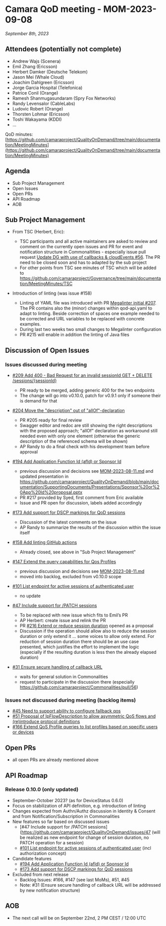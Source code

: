 # Camara QoD meeting - MOM-2023-09-08

*September 8th, 2023*

## Attendees (potentially not complete)

* Andrew Wajs (Scenera)
* Emil Zhang (Ericsson)
* Herbert Damker (Deutsche Telekom)
* Jason Mei (Whale Cloud)
* Joachim Dahlgreen (Ericsson)
* Jorge Garcia Hospital (Telefonica)
* Patrice Conil (Orange)
* Ramesh Shanmugasundaram (Spry Fox Networks)
* Randy Levensalor (CableLabs)
* Ludovic Robert (Orange)
* Thorsten Lohmar (Ericsson)
* Toshi Wakayama (KDDI)
* ...


QoD minutes: [https://github.com/camaraproject/QualityOnDemand/tree/main/documentation/MeetingMinutes](https://github.com/camaraproject/QualityOnDemand/tree/main/documentation/MeetingMinutes)

## Agenda

* Sub Project Management
* Open Issues
* Open PRs
* API Roadmap
* AOB

## Sub Project Management

* From TSC (Herbert, Eric):
  *  TSC participants and all active maintainers are asked to  review and comment on the currently open issues and PR for event and notification structure in Commonaltities - especially issue pull request [Update DG with use of callbacks & cloudEvents #56](https://github.com/camaraproject/Commonalities/pull/56). The PR need to be closed soon and has to adapted by the sub project
  * For other points from TSC see minutes of TSC which will be added to https://github.com/camaraproject/Governance/tree/main/documentation/MeetingMinutes/TSC

* Introduction of linting (was issue #158)
  * Linting of YAML file was introduced with PR [Megalinter initial #207](https://github.com/camaraproject/QualityOnDemand/pull/207). The PR contains also the (minor) changes within qod-api.yaml to adapt to linting. Beside correction of spaces one example needed to be corrected and URL variables to be replaced with concrete examples.
  * During last two weeks two small changes to Megalinter configuration
  * PR #215 will enable in addition the linting of Java files


## Discussion of Open Issues

### Issues discussed during meeting

* [#209 Add 400 - Bad Request for an invalid sessionId GET + DELETE /sessions/{sessionId}](https://github.com/camaraproject/QualityOnDemand/issues/209)
  * PR ready to be merged, adding generic 400 for the two endpoints
  * The change will go into v0.10.0, patch for v0.9.1 only if someone their is demand for that

* [#204 Move the "description" out of "allOf"-declaration](https://github.com/camaraproject/QualityOnDemand/issues/204)
  * PR #205 ready for final review
  * Swagger editor and redoc are still showing the right descriptions with the proposed approach; "allOf" declaration as workaround still needed even with only one element (otherwise the generic description of the referenced schema will be shown)
  * AP Randy to do a final check with his development team before approval

* [#194 Add Application Function Id (afId) or Sponsor Id](https://github.com/camaraproject/QualityOnDemand/issues/194)
  - previous discussion and decisions see [MOM-2023-08-11.md](https://github.com/camaraproject/QualityOnDemand/blob/main/documentation/MeetingMinutes/MOM-2023-08-11.md) and updated presentation in https://github.com/camaraproject/QualityOnDemand/blob/main/documentation/SupportingDocuments/Presentations/Sponsor%20or%20App%20Id%20proposal.pptx
  - PR #217 provided by Syed, first comment from Eric available
  - Issue and PR open for discussion, labels added accordingly

* [#173 Add support for DSCP markings for QoD sessions](https://github.com/camaraproject/QualityOnDemand/issues/173)
  - Discussion of the latest comments on the issue
  - AP Randy to summarize the results of the discussion within the issue itself

* [#158 Add linting GitHub actions](https://github.com/camaraproject/QualityOnDemand/issues/158)
  * Already closed, see above in "Sub Project Management"

* [#147 Extend the query capabilities for Qos Profiles](https://github.com/camaraproject/QualityOnDemand/issues/147)
   - previous discussion and decisions see [MOM-2023-08-11.md](https://github.com/camaraproject/QualityOnDemand/blob/main/documentation/MeetingMinutes/MOM-2023-08-11.md)
   - moved into backlog, excluded from v0.10.0 scope

* [#101 List endpoint for active sessions of authenticated user](https://github.com/camaraproject/QualityOnDemand/issues/101)
  - no update

* [#47 Include support for /PATCH sessions](https://github.com/camaraproject/QualityOnDemand/issues/47)
  - To be replaced with new issue which fits to Emil’s PR
  - AP Herbert: create issue and relink the PR
  - PR [#216 Extend or reduce session duration](https://github.com/camaraproject/QualityOnDemand/pull/216) opened as a proposal
  - Discussion if the operation should allow also to reduce the session duration or only extend it ... some voices to allow only extend. For reduction of session duration there should be an use case presented, which justifies the effort to implement the logic (especially if the resulting duration is less then the already elapsed duration)
  
* [#31 Ensure secure handling of callback URL](https://github.com/camaraproject/QualityOnDemand/issues/31)
  - waits for general solution in Commonalities
  - request to participate in the discussion there (especially https://github.com/camaraproject/Commonalities/pull/56)


### Issues not discussed during meeting (backlog items)
* [#45 Need to support ability to configure fallback qos](https://github.com/camaraproject/QualityOnDemand/issues/45)
* [#51 Proposal of IpFlowDescription to allow asymmetric QoS flows and (re)introduce protocol definitions](https://github.com/camaraproject/QualityOnDemand/issues/51)
* [#166 Extend QoS Profile queries to list profiles based on specific users or devices](https://github.com/camaraproject/QualityOnDemand/issues/166)

## Open PRs

* all open PRs are already mentioned above 

## API Roadmap

### Release 0.10.0 (only updated)

* September-October 2023? (as for DeviceStatus 0.6.0)
* Focus on stabilization of API definition, e.g. introduction of linting
* Changes expected from Authn/Authz discussion in Identity & Consent and from Notification/Subscription in Commonalities
* New features so far based on discussed issues
  * [#47 Include support for /PATCH sessions](https://github.com/camaraproject/QualityOnDemand/issues/47 (will be realized as new endpoint for change of session duration, no PATCH operation for a session)
  * [#101 List endpoint for active sessions of authenticated user](https://github.com/camaraproject/QualityOnDemand/issues/101) (incl authorization concept)
* Candidate features
  *  [#194 Add Application Function Id (afId) or Sponsor Id](https://github.com/camaraproject/QualityOnDemand/issues/194)
  *  [#173 Add support for DSCP markings for QoD sessions](https://github.com/camaraproject/QualityOnDemand/issues/173)
* Excluded from next release
  * Backlog Issues: #166, #147 (see last MoMs), #51, #45
  * Note: #31 (Ensure secure handling of callback URL will be addressed by new notification structure)

## AOB

* The next call will be on September 22nd, 2 PM CEST / 12:00 UTC
